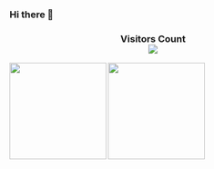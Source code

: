 ### Hi there 👋

<div>
  <h3 align="center"> 
    Visitors Count<br>
    <img align="center" src="https://profile-counter.glitch.me/TeslaCN/count.svg" />
  </h3>
</div>

<a href="http://wwj.icu">
  <img align="left" height=170px src="https://github-readme-stats.vercel.app/api?username=TeslaCN&show_icons=true&count_private=true" />
</a>
<a href="http://wwj.icu">
  <img align="left" height=170px src="https://github-readme-stats.vercel.app/api/top-langs/?username=TeslaCN&layout=compact&langs_count=10&hide=html,javascript,css,freemarker" />
</a>

<!--
**TeslaCN/TeslaCN** is a ✨ _special_ ✨ repository because its `README.md` (this file) appears on your GitHub profile.

Here are some ideas to get you started:

- 🔭 I’m currently working on ...
- 🌱 I’m currently learning ...
- 👯 I’m looking to collaborate on ...
- 🤔 I’m looking for help with ...
- 💬 Ask me about ...
- 📫 How to reach me: ...
- 😄 Pronouns: ...
- ⚡ Fun fact: ...
-->
